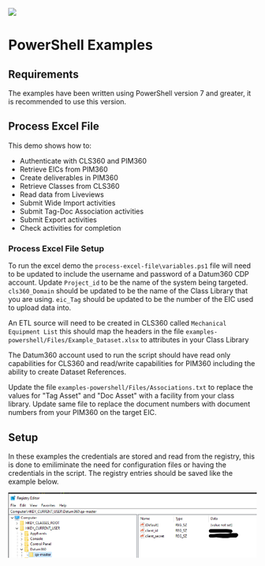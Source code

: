  ![](https://www.datum360.com/assets/img/datum360_email_logo.png)

 # PowerShell Examples

 ## Requirements
 The examples have been written using PowerShell version 7 and greater, it is recommended to use this version.

 ## Process Excel File
 This demo shows how to:

 * Authenticate with CLS360 and PIM360
 * Retrieve EICs from PIM360
 * Create deliverables in PIM360
 * Retrieve Classes from CLS360
 * Read data from Liveviews
 * Submit Wide Import activities
 * Submit Tag-Doc Association activities
 * Submit Export activities
 * Check activities for completion

 ### Process Excel File Setup
 To run the excel demo the `process-excel-file\variables.ps1` file will need to be updated to include the username and password of a Datum360 CDP account. Update `Project_id` to be the name of the system being targeted. `cls360_Domain` should be updated to be the name of the Class Library that you are using. `eic_Tag` should be updated to be the number of the EIC used to upload data into.

 An ETL source will need to be created in CLS360 called `Mechanical Equipment List` this should map the headers in the file `examples-powershell/Files/Example_Dataset.xlsx` to attributes in your Class Library

 The Datum360 account used to run the script should have read only capabilities for CLS360 and read/write capabilities for PIM360 including the ability to create Dataset References.

 Update the file `examples-powershell/Files/Associations.txt` to replace the values for "Tag Asset" and "Doc Asset" with a facility from your class library. Update same file to replace the document numbers with document numbers from your PIM360 on the target EIC.

 ## Setup
 In these examples the credentials are stored and read from the registry, this is done to emiliminate the need for configuration files or having the credentials in the script. The registry entries should be saved like the example below.

  ![](../images/registry.png)